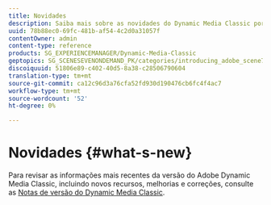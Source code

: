 ```yaml
---
title: Novidades
description: Saiba mais sobre as novidades do Dynamic Media Classic por meio das notas de versão atuais.
uuid: 78b88ec0-69fc-481b-af54-4c2d0a31057f
contentOwner: admin
content-type: reference
products: SG_EXPERIENCEMANAGER/Dynamic-Media-Classic
geptopics: SG_SCENESEVENONDEMAND_PK/categories/introducing_adobe_scene7
discoiquuid: 51806e89-c402-40d5-8a38-c28506790604
translation-type: tm+mt
source-git-commit: ca12c96d3a76cfa52fd930d190476cb6fc4f4ac7
workflow-type: tm+mt
source-wordcount: '52'
ht-degree: 0%

---
```



# Novidades {#what-s-new}

Para revisar as informações mais recentes da versão do Adobe Dynamic Media Classic, incluindo novos recursos, melhorias e correções, consulte as [Notas de versão do Dynamic Media Classic](https://docs.adobe.com/content/help/en/dynamic-media-developer-resources/release-notes/s7rn2017.html).
